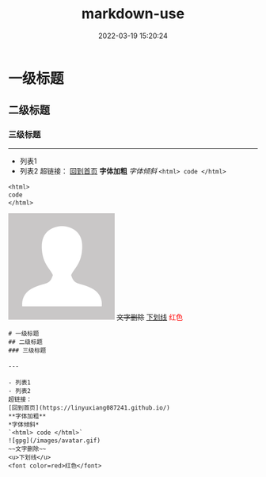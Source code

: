 ﻿---
title: markdown-use
date: 2022-03-19 15:20:24
tags: 
  - markdown
categories: 
  - markdown
---

# 一级标题
## 二级标题
### 三级标题

---

- 列表1
- 列表2
超链接：
[回到首页](https://linyuxiang087241.github.io/)
**字体加粗**
*字体倾斜*
`<html> code </html>`
```
<html>
code
</html>
```
![gpg](/images/avatar.gif)
~~文字删除~~
<u>下划线</u>
<font color=red>红色</font>

```
# 一级标题
## 二级标题
### 三级标题

---

- 列表1
- 列表2
超链接：
[回到首页](https://linyuxiang087241.github.io/)
**字体加粗**
*字体倾斜*
`<html> code </html>`
![gpg](/images/avatar.gif)
~~文字删除~~
<u>下划线</u>
<font color=red>红色</font>
```